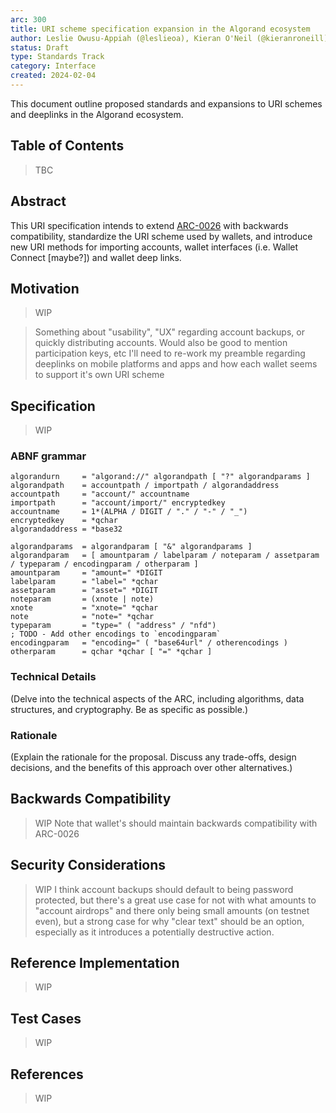 ```yaml
---
arc: 300
title: URI scheme specification expansion in the Algorand ecosystem
author: Leslie Owusu-Appiah (@leslieoa), Kieran O'Neil (@kieranroneill)
status: Draft
type: Standards Track
category: Interface
created: 2024-02-04
---
```


This document outline proposed standards and expansions to URI schemes and deeplinks in the Algorand ecosystem.

## Table of Contents

> TBC

## Abstract

This URI specification intends to extend [ARC-0026](./arc-0026.md) with backwards compatibility, standardize the URI scheme used by wallets, and introduce new URI methods for importing accounts, wallet interfaces (i.e. Wallet Connect [maybe?]) and wallet deep links. 

## Motivation

> WIP 

> Something about "usability", "UX" regarding account backups, or quickly distributing accounts.
> Would also be good to mention participation keys, etc
> I'll need to re-work my preamble regarding deeplinks on mobile platforms and apps and how each wallet seems to support it's own URI scheme

## Specification

> WIP

### ABNF grammar

```abnf
algorandurn     = "algorand://" algorandpath [ "?" algorandparams ]
algorandpath    = accountpath / importpath / algorandaddress
accountpath     = "account/" accountname
importpath      = "account/import/" encryptedkey
accountname     = 1*(ALPHA / DIGIT / "." / "-" / "_")
encryptedkey    = *qchar
algorandaddress = *base32

algorandparams  = algorandparam [ "&" algorandparams ]
algorandparam   = [ amountparam / labelparam / noteparam / assetparam / typeparam / encodingparam / otherparam ]
amountparam     = "amount=" *DIGIT
labelparam      = "label=" *qchar
assetparam      = "asset=" *DIGIT
noteparam       = (xnote | note)
xnote           = "xnote=" *qchar
note            = "note=" *qchar
typeparam       = "type=" ( "address" / "nfd")
; TODO - Add other encodings to `encodingparam`
encodingparam   = "encoding=" ( "base64url" / otherencodings ) 
otherparam      = qchar *qchar [ "=" *qchar ]
```

### Technical Details
(Delve into the technical aspects of the ARC, including algorithms, data structures, and cryptography. Be as specific as possible.)

### Rationale
(Explain the rationale for the proposal. Discuss any trade-offs, design decisions, and the benefits of this approach over other alternatives.)

## Backwards Compatibility

> WIP
> Note that wallet's should maintain backwards compatibility with ARC-0026

## Security Considerations

> WIP
> I think account backups should default to being password protected, but there's a great use case for not with what amounts to "account airdrops" and there only being small amounts (on testnet even), but a strong case for why "clear text" should be an option, especially as it introduces a potentially destructive action. 

## Reference Implementation

> WIP

## Test Cases

> WIP
> 
## References

> WIP

